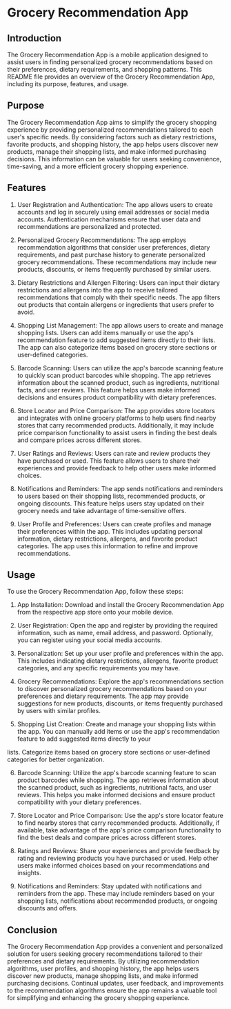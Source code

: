 # Grocery Recommendation App

## Introduction
The Grocery Recommendation App is a mobile application designed to assist users in finding personalized grocery recommendations based on their preferences, dietary requirements, and shopping patterns. This README file provides an overview of the Grocery Recommendation App, including its purpose, features, and usage.

## Purpose
The Grocery Recommendation App aims to simplify the grocery shopping experience by providing personalized recommendations tailored to each user's specific needs. By considering factors such as dietary restrictions, favorite products, and shopping history, the app helps users discover new products, manage their shopping lists, and make informed purchasing decisions. This information can be valuable for users seeking convenience, time-saving, and a more efficient grocery shopping experience.

## Features
1. User Registration and Authentication: The app allows users to create accounts and log in securely using email addresses or social media accounts. Authentication mechanisms ensure that user data and recommendations are personalized and protected.

2. Personalized Grocery Recommendations: The app employs recommendation algorithms that consider user preferences, dietary requirements, and past purchase history to generate personalized grocery recommendations. These recommendations may include new products, discounts, or items frequently purchased by similar users.

3. Dietary Restrictions and Allergen Filtering: Users can input their dietary restrictions and allergens into the app to receive tailored recommendations that comply with their specific needs. The app filters out products that contain allergens or ingredients that users prefer to avoid.

4. Shopping List Management: The app allows users to create and manage shopping lists. Users can add items manually or use the app's recommendation feature to add suggested items directly to their lists. The app can also categorize items based on grocery store sections or user-defined categories.

5. Barcode Scanning: Users can utilize the app's barcode scanning feature to quickly scan product barcodes while shopping. The app retrieves information about the scanned product, such as ingredients, nutritional facts, and user reviews. This feature helps users make informed decisions and ensures product compatibility with dietary preferences.

6. Store Locator and Price Comparison: The app provides store locators and integrates with online grocery platforms to help users find nearby stores that carry recommended products. Additionally, it may include price comparison functionality to assist users in finding the best deals and compare prices across different stores.

7. User Ratings and Reviews: Users can rate and review products they have purchased or used. This feature allows users to share their experiences and provide feedback to help other users make informed choices.

8. Notifications and Reminders: The app sends notifications and reminders to users based on their shopping lists, recommended products, or ongoing discounts. This feature helps users stay updated on their grocery needs and take advantage of time-sensitive offers.

9. User Profile and Preferences: Users can create profiles and manage their preferences within the app. This includes updating personal information, dietary restrictions, allergens, and favorite product categories. The app uses this information to refine and improve recommendations.

## Usage
To use the Grocery Recommendation App, follow these steps:

1. App Installation: Download and install the Grocery Recommendation App from the respective app store onto your mobile device.

2. User Registration: Open the app and register by providing the required information, such as name, email address, and password. Optionally, you can register using your social media accounts.

3. Personalization: Set up your user profile and preferences within the app. This includes indicating dietary restrictions, allergens, favorite product categories, and any specific requirements you may have.

4. Grocery Recommendations: Explore the app's recommendations section to discover personalized grocery recommendations based on your preferences and dietary requirements. The app may provide suggestions for new products, discounts, or items frequently purchased by users with similar profiles.

5. Shopping List Creation: Create and manage your shopping lists within the app. You can manually add items or use the app's recommendation feature to add suggested items directly to your

 lists. Categorize items based on grocery store sections or user-defined categories for better organization.

6. Barcode Scanning: Utilize the app's barcode scanning feature to scan product barcodes while shopping. The app retrieves information about the scanned product, such as ingredients, nutritional facts, and user reviews. This helps you make informed decisions and ensure product compatibility with your dietary preferences.

7. Store Locator and Price Comparison: Use the app's store locator feature to find nearby stores that carry recommended products. Additionally, if available, take advantage of the app's price comparison functionality to find the best deals and compare prices across different stores.

8. Ratings and Reviews: Share your experiences and provide feedback by rating and reviewing products you have purchased or used. Help other users make informed choices based on your recommendations and insights.

9. Notifications and Reminders: Stay updated with notifications and reminders from the app. These may include reminders based on your shopping lists, notifications about recommended products, or ongoing discounts and offers.

## Conclusion
The Grocery Recommendation App provides a convenient and personalized solution for users seeking grocery recommendations tailored to their preferences and dietary requirements. By utilizing recommendation algorithms, user profiles, and shopping history, the app helps users discover new products, manage shopping lists, and make informed purchasing decisions. Continual updates, user feedback, and improvements to the recommendation algorithms ensure the app remains a valuable tool for simplifying and enhancing the grocery shopping experience.
